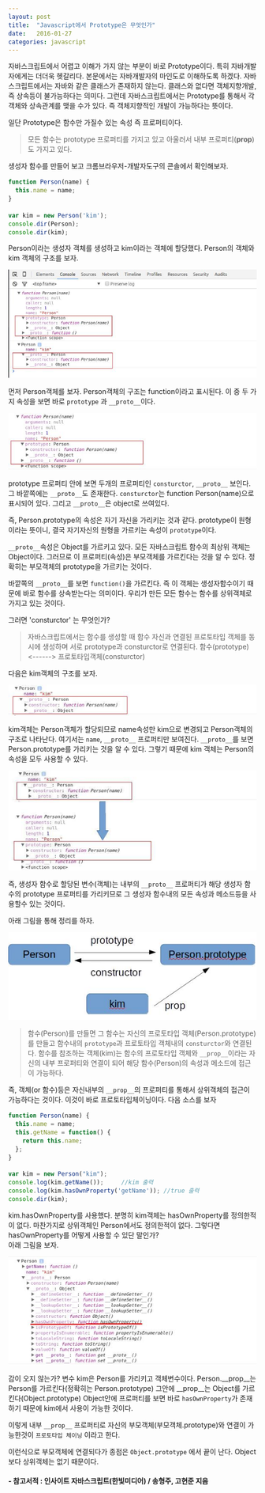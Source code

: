 ```yaml
---
layout: post
title:  "Javascript에서 Prototype은 무엇인가"
date:   2016-01-27
categories: javascript
---
```


자바스크립트에서 어렵고 이해가 가지 않는 부분이 바로 Prototype이다.
특히 자바개발자에게는 더더욱 헷갈리다. 본문에서는 자바개발자의 마인도로 이해하도록 하겠다.
자바스크립트에서는 자바와 같은 클래스가 존재하지 않는다. 클래스와 없다면 객체지향개발, 즉 상속등이 불가능하다는 의미다.
그런데 자바스크립트에서는  Prototype를 통해서 각 객체와 상속관계를 맺을 수가 있다. 즉 객체지향적인 개발이 가능하다는 뜻이다.

일단 Prototype은 함수만 가질수 있는 속성 즉 프로퍼티이다.

> 모든 함수는 prototype 프로퍼티를 가지고 있고 아울러서 내부 프로퍼티(__prop__)도 가지고 있다.

생성자 함수를 만들어 보고 크롬브라우저-개발자도구의 콘솔에서 확인해보자.

```javascript
function Person(name) {
  this.name = name;
}

var kim = new Person('kim');
console.dir(Person);
console.dir(kim);
```

Person이라는 생성자 객체를 생성하고 kim이라는 객체에 할당했다.
Person의 객체와 kim 객체의 구조를 보자.

![prototype1](/assets/images/prototype1.jpg)

먼저 Person객체를 보자.
Person객체의 구조는 function이라고 표시된다.
이 중 두 가지 속성을 보면 바로 `prototype` 과 `__proto__`이다.

![prototype2](/assets/images/prototype2.jpg)

prototype 프로퍼티 안에 보면 두개의 프로퍼티인  `consturctor`, `__proto__` 보인다.  
그 바깥쪽에는 `__proto__`도 존재한다.
`consturctor`는 function Person(name)으로 표시되어 있다.  그리고 `__proto__`은 object로 쓰여있다.  

즉, Person.prototype의 속성은 자기 자신을 가리키는 것과 같다.  prototype이 원형이라는 뜻이니, 결국 자기자신의 원형을 가르키는 속성이 `prototype`이다.  

`__proto__`속성은 Object를 가르키고 있다. 모든 자바스크립트 함수의 최상위 객체는 Object이다.
그러므로 이 프로퍼티(속성)은 부모객체를 가르킨다는 것을 알 수 있다.  정확히는 부모객체의 prototype을 가르키는 것이다.

바깥쪽의 `__proto__`를 보면 `function()`을 가르킨다. 즉 이 객체는 생성자함수이기 때문에 바로 함수를 상속받는다는 의미이다.
우리가 만든 모든 함수는 함수를 상위객체로 가지고 있는 것이다.

그러면 'consturctor' 는 무엇인가?

>자바스크립트에서는 함수를 생성할 때 함수 자신과 연결된 프로토타입 객체를 동시에 생성하며 서로 prototype과 consturctor로 연결된다.
함수(prototype) <------> 프로토타입객체(consturctor)


다음은 kim객체의 구조를 보자.

![prototype3](/assets/images/prototype3.jpg)

kim객체는 Person객체가 할당되므로 name속성만 kim으로 변경되고 Person객체의 구조로 나타난다.
여기서는 `name`, `__proto__` 프로퍼티만 보여진다. `__proto__`를 보면 Person.prototype를 가리키는 것을 알 수 있다.
그렇기 때문에 kim 객체는 Person의 속성을 모두 사용할 수 있다.

![prototype4](/assets/images/prototype4.jpg)

즉, 생성자 함수로 할당된 변수(객체)는 내부의 `__proto__` 프로퍼티가 해당 생성자 함수의 prototype 프로퍼티를 가리키므로 그 생성자 함수내의 모든 속성과 메소드등을 사용할수 있는 것이다.

아래 그림을 통해 정리를 하자.

![prototype5](/assets/images/prototype5.jpg)

> 함수(Person)를 만들면 그 함수는 자신의 프로토타입 객체(Person.prototype)를 만들고 함수내의 `prototype`과 프로토타입 객체내의 `consturctor`와 연결된다.  함수를 참조하는 객체(kim)는 함수의 프로토타입 객체와 `__prop__`이라는 자신의 내부 프로퍼티와 연결이 되어 해당 함수(Person)의 속성과 메소드에 접근이 가능하다.

즉, 객체(or 함수)등은 자신내부의 `__prop__`의 프로퍼티를 통해서 상위객체의 접근이 가능하다는 것이다. 이것이 바로 프로토타입체이닝이다.
다음 소스를 보자

```javascript
function Person(name) {
  this.name = name;
  this.getName = function() {
    return this.name;
  };
}

var kim = new Person("kim");
console.log(kim.getName());     //kim 출력
console.log(kim.hasOwnProperty('getName')); //true 출력
console.dir(kim);
```

kim.hasOwnProperty를 사용했다. 분명히 kim객체는 hasOwnProperty를 정의한적이 없다. 마찬가지로 상위객체인 Person에서도 정의한적이 없다.
그렇다면 hasOwnProperty를 어떻게 사용할 수 있단 말인가?   
아래 그림을 보자.

![prototype6](/assets/images/prototype6.jpg)

감이 오지 않는가? 변수 kim은 Person를 가리키고 객체변수이다.
Person.__prop__는 Person를 가르킨다(정확히는 Person.prototype)
그안에 __prop__는 Object를 가르킨다(Object.prototype) Object안에 프로퍼티를 보면 바로 `hasOwnProperty`가 존재하기 때문에
kim에서 사용이 가능한 것이다.

이렇게 내부 `__prop__` 프로퍼티로 자신의 부모객체(부모객체.prototype)와 연결이 가능한것이 `프로토타입 체이닝` 이라고 한다.  

이런식으로 부모객체에 연결되다가 종점은 `Object.prototype` 에서 끝이 난다.
Object보다 상위객체는 없기 때문이다.

#### - 참고서적 : 인사이트 자바스크립트(한빛미디어) / 송형주, 고현준 지음 ####
